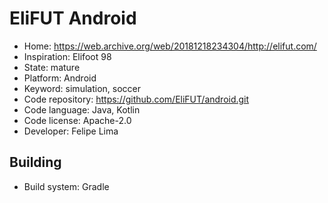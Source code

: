 # EliFUT Android

- Home: https://web.archive.org/web/20181218234304/http://elifut.com/
- Inspiration: Elifoot 98
- State: mature
- Platform: Android
- Keyword: simulation, soccer
- Code repository: https://github.com/EliFUT/android.git
- Code language: Java, Kotlin
- Code license: Apache-2.0
- Developer: Felipe Lima

## Building

- Build system: Gradle
